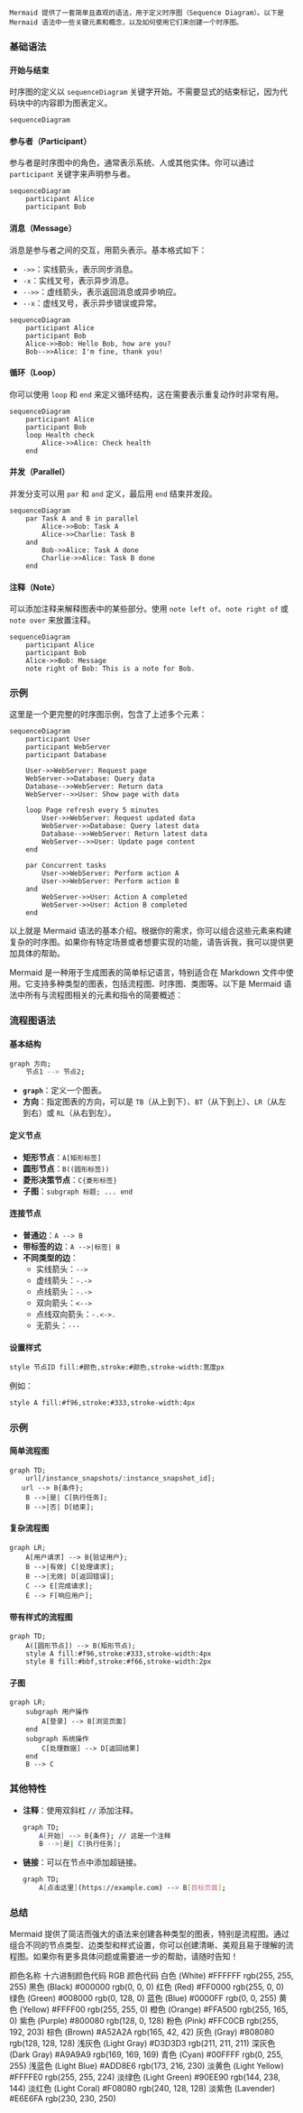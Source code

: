 	Mermaid 提供了一套简单且直观的语法，用于定义时序图（Sequence Diagram）。以下是 Mermaid 语法中一些关键元素和概念，以及如何使用它们来创建一个时序图。

### 基础语法

#### 开始与结束

时序图的定义以 `sequenceDiagram` 关键字开始。不需要显式的结束标记，因为代码块中的内容即为图表定义。

```mermaid
sequenceDiagram
```

#### 参与者（Participant）

参与者是时序图中的角色，通常表示系统、人或其他实体。你可以通过 `participant` 关键字来声明参与者。

```mermaid
sequenceDiagram
    participant Alice
    participant Bob
```

#### 消息（Message）
消息是参与者之间的交互，用箭头表示。基本格式如下：

- `->>`：实线箭头，表示同步消息。
- `-x`：实线叉号，表示异步消息。
- `-->>`：虚线箭头，表示返回消息或异步响应。
- `--x`：虚线叉号，表示异步错误或异常。

```mermaid
sequenceDiagram
    participant Alice
    participant Bob
    Alice->>Bob: Hello Bob, how are you?
    Bob-->>Alice: I'm fine, thank you!
```

#### 循环（Loop）
你可以使用 `loop` 和 `end` 来定义循环结构，这在需要表示重复动作时非常有用。

```mermaid
sequenceDiagram
    participant Alice
    participant Bob
    loop Health check
        Alice->>Alice: Check health
    end
```

#### 并发（Parallel）
并发分支可以用 `par` 和 `and` 定义，最后用 `end` 结束并发段。

```mermaid
sequenceDiagram
    par Task A and B in parallel
        Alice->>Bob: Task A
        Alice->>Charlie: Task B
    and
        Bob->>Alice: Task A done
        Charlie->>Alice: Task B done
    end
```

#### 注释（Note）

可以添加注释来解释图表中的某些部分。使用 `note left of`、`note right of` 或 `note over` 来放置注释。

```mermaid
sequenceDiagram
    participant Alice
    participant Bob
    Alice->>Bob: Message
    note right of Bob: This is a note for Bob.
```

### 示例

这里是一个更完整的时序图示例，包含了上述多个元素：

```mermaid
sequenceDiagram
    participant User
    participant WebServer
    participant Database

    User->>WebServer: Request page
    WebServer->>Database: Query data
    Database-->>WebServer: Return data
    WebServer-->>User: Show page with data

    loop Page refresh every 5 minutes
        User->>WebServer: Request updated data
        WebServer->>Database: Query latest data
        Database-->>WebServer: Return latest data
        WebServer-->>User: Update page content
    end

    par Concurrent tasks
        User->>WebServer: Perform action A
        User->>WebServer: Perform action B
    and
        WebServer->>User: Action A completed
        WebServer->>User: Action B completed
    end
```

以上就是 Mermaid 语法的基本介绍。根据你的需求，你可以组合这些元素来构建复杂的时序图。如果你有特定场景或者想要实现的功能，请告诉我，我可以提供更加具体的帮助。





























Mermaid 是一种用于生成图表的简单标记语言，特别适合在 Markdown 文件中使用。它支持多种类型的图表，包括流程图、时序图、类图等。以下是 Mermaid 语法中所有与流程图相关的元素和指令的简要概述：

### 流程图语法

#### 基本结构

```bash
graph 方向;
    节点1 --> 节点2;
```

- **`graph`**：定义一个图表。
- **方向**：指定图表的方向，可以是 `TB`（从上到下）、`BT`（从下到上）、`LR`（从左到右）或 `RL`（从右到左）。

#### 定义节点

- **矩形节点**：`A[矩形标签]`
- **圆形节点**：`B((圆形标签))`
- **菱形决策节点**：`C{菱形标签}`
- **子图**：`subgraph 标题; ... end`

#### 连接节点

- **普通边**：`A --> B`
- **带标签的边**：`A -->|标签| B`
- **不同类型的边**：
  - 实线箭头：`-->`
  - 虚线箭头：`-.->`
  - 点线箭头：`-.->`
  - 双向箭头：`<-->`
  - 点线双向箭头：`-.<->.`
  - 无箭头：`---`

#### 设置样式

```bash
style 节点ID fill:#颜色,stroke:#颜色,stroke-width:宽度px
```

例如：

```bash
style A fill:#f96,stroke:#333,stroke-width:4px
```

### 示例

#### 简单流程图

```mermaid
graph TD;
	url[/instance_snapshots/:instance_snapshot_id];
   url --> B{条件};
    B -->|是| C[执行任务];
    B -->|否| D[结束];
```

#### 复杂流程图

```mermaid
graph LR;
    A[用户请求] --> B{验证用户};
    B -->|有效| C[处理请求];
    B -->|无效| D[返回错误];
    C --> E[完成请求];
    E --> F[响应用户];
```

#### 带有样式的流程图

```mermaid
graph TD;
    A([圆形节点]) --> B(矩形节点);
    style A fill:#f96,stroke:#333,stroke-width:4px
    style B fill:#bbf,stroke:#f66,stroke-width:2px
```

#### 子图

```mermaid
graph LR;
    subgraph 用户操作
        A[登录] --> B[浏览页面]
    end
    subgraph 系统操作
        C[处理数据] --> D[返回结果]
    end
    B --> C
```

### 其他特性

- **注释**：使用双斜杠 `//` 添加注释。
  
  ```bash
  graph TD;
      A[开始] --> B{条件}; // 这是一个注释
      B -->|是| C[执行任务];
  ```

- **链接**：可以在节点中添加超链接。

  ```bash
  graph TD;
      A[点击这里](https://example.com) --> B[目标页面];
  ```

### 总结

Mermaid 提供了简洁而强大的语法来创建各种类型的图表，特别是流程图。通过组合不同的节点类型、边类型和样式设置，你可以创建清晰、美观且易于理解的流程图。如果你有更多具体问题或需要进一步的帮助，请随时告知！

颜色名称	十六进制颜色代码	RGB 颜色代码
白色 (White)	#FFFFFF	rgb(255, 255, 255)
黑色 (Black)	#000000	rgb(0, 0, 0)
红色 (Red)	#FF0000	rgb(255, 0, 0)
绿色 (Green)	#008000	rgb(0, 128, 0)
蓝色 (Blue)	#0000FF	rgb(0, 0, 255)
黄色 (Yellow)	#FFFF00	rgb(255, 255, 0)
橙色 (Orange)	#FFA500	rgb(255, 165, 0)
紫色 (Purple)	#800080	rgb(128, 0, 128)
粉色 (Pink)	#FFC0CB	rgb(255, 192, 203)
棕色 (Brown)	#A52A2A	rgb(165, 42, 42)
灰色 (Gray)	#808080	rgb(128, 128, 128)
浅灰色 (Light Gray)	#D3D3D3	rgb(211, 211, 211)
深灰色 (Dark Gray)	#A9A9A9	rgb(169, 169, 169)
青色 (Cyan)	#00FFFF	rgb(0, 255, 255)
浅蓝色 (Light Blue)	#ADD8E6	rgb(173, 216, 230)
淡黄色 (Light Yellow)	#FFFFE0	rgb(255, 255, 224)
淡绿色 (Light Green)	#90EE90	rgb(144, 238, 144)
淡红色 (Light Coral)	#F08080	rgb(240, 128, 128)
淡紫色 (Lavender)	#E6E6FA	rgb(230, 230, 250)